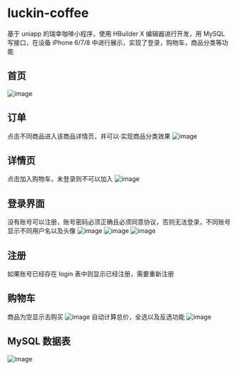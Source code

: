 # luckin-coffee

基于 uniapp 的瑞幸咖啡小程序，使用 HBuilder X 编辑器进行开发，用 MySQL 写接口，在设备 iPhone 6/7/8 中进行展示，实现了登录，购物车，商品分类等功能

## 首页

![image](reademe-image\Snipaste_2023-07-12_22-18-38.png)

## 订单

点击不同商品进入该商品详情页，并可以·实现商品分类效果
![image](reademe-image\Snipaste_2023-07-12_22-41-48.png)

## 详情页

点击加入购物车，未登录则不可以加入
![image](reademe-image\Snipaste_2023-07-12_22-43-24.png)

## 登录界面

没有账号可以注册，账号密码必须正确且必须同意协议，否则无法登录，不同账号显示不同用户名以及头像
![image](reademe-image\Snipaste_2023-07-12_23-13-08.png)
![image](reademe-image\Snipaste_2023-07-12_23-15-27.png)
![image](reademe-image\Snipaste_2023-07-12_23-19-01.png)

## 注册

如果账号已经存在 login 表中则显示已经注册，需要重新注册

## 购物车

商品为空显示去购买
![image](reademe-image\Snipaste_2023-07-12_23-20-05.png)
自动计算总价，全选以及反选功能
![image](reademe-image\Snipaste_2023-07-12_23-21-20.png)

## MySQL 数据表

![image](reademe-image\Snipaste_2023-07-12_23-23-43.png)
